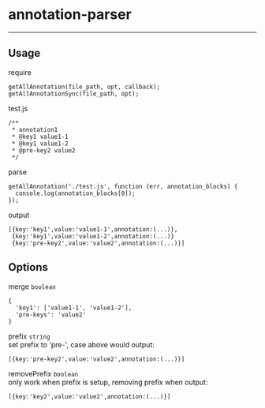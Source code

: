 # annotation-parser

---

## Usage
require

    getAllAnnotation(file_path, opt, callback);
    getAllAnnotationSync(file_path, opt);

test.js

    /**
     * annotation1
     * @key1 value1-1
     * @key1 value1-2
     * @pre-key2 value2
     */
     
parse

    getAllAnnotation('./test.js', function (err, annotation_blocks) {
      console.log(annotation_blocks[0]);
    });
    
output

    [{key:'key1',value:'value1-1',annotation:(...)},
     {key:'key1',value:'value1-2',annotation:(...)}
     {key:'pre-key2',value:'value2',annotation:(...)}]
    
## Options

merge `boolean`

    {
      'key1': ['value1-1', 'value1-2'],
      'pre-keys': 'value2'
    }

prefix `string`  
set prefix to 'pre-', case above would output:

    [{key:'pre-key2',value:'value2',annotation:(...)}]

removePrefix `boolean`  
only work when prefix is setup, removing prefix when output:

    [{key:'key2',value:'value2',annotation:(...)}]